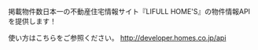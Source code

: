 掲載物件数日本一の不動産住宅情報サイト『LIFULL HOME'S』の物件情報APIを提供します！

使い方はこちらをご参照ください。
http://developer.homes.co.jp/api
